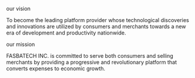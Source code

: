 our vision

To become the leading platform provider whose technological discoveries and innovations are utilized by consumers and merchants towards a new era of development and productivity nationwide.


our mission

FASBATECH INC. is committed to serve both consumers and selling merchants by providing a progressive and revolutionary platform that converts expenses to economic growth.
